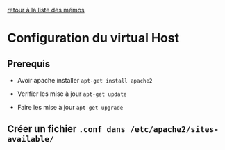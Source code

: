 [retour à la liste des mémos](https://github.com/Sergio2008/memo/blob/master/README.md)

# Configuration du virtual Host

## Prerequis

* Avoir apache installer `apt-get install apache2`

* Verifier les mise à jour ` apt-get update `

* Faire les mise à jour `apt get upgrade`

## Créer un fichier `.conf dans /etc/apache2/sites-available/`
